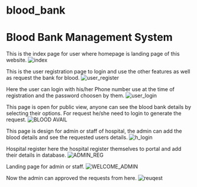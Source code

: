 # blood_bank
# Blood Bank Management System

This is the index page for user where homepage is landing page of this website.
![index](https://user-images.githubusercontent.com/56357173/172016481-3bca4677-ff06-406d-bb28-ed14ca244d0e.jpg)

This is the user registration page to login and use the other features as well as request the bank for blood.
![user_register](https://user-images.githubusercontent.com/56357173/172016468-18b387a0-d64d-4d20-9cba-58d193617118.jpg)

Here the user can login with his/her Phone number use at the time of registration and the password choosen by them.
![user_login](https://user-images.githubusercontent.com/56357173/172016460-9dcf3c3f-3fea-4ed7-b78c-ea279256110d.jpg)

This page is open for public view, anyone can see the blood bank details by selecting their options. For request he/she need to login to generate the request.
![BLOOD AVAIL](https://user-images.githubusercontent.com/56357173/172038681-b8884974-e763-4a9b-9111-4622dd9565af.jpg)

This page is design for admin or staff of hospital, the admin can add the blood details and see the requested users details.
![h_login](https://user-images.githubusercontent.com/56357173/172017664-eae5f3d5-c48c-4e62-879c-1b25ad2e6d93.jpg)

Hospital register here the hospital register themselves to portal and add their details in database.
![ADMIN_REG](https://user-images.githubusercontent.com/56357173/172020777-7bbbfe36-6a78-4d8c-9cf0-61c796a897ac.jpg)

Landing page for admin or staff.
![WELCOME_ADMIN](https://user-images.githubusercontent.com/56357173/172020785-9d67ed42-d67a-4657-9c1f-e03d145fff64.jpg)

Now the admin can approved the requests from here.
![reuqest](https://user-images.githubusercontent.com/56357173/172038632-7014823e-ee2b-42ed-8b55-60dbb7e6566d.jpg)
